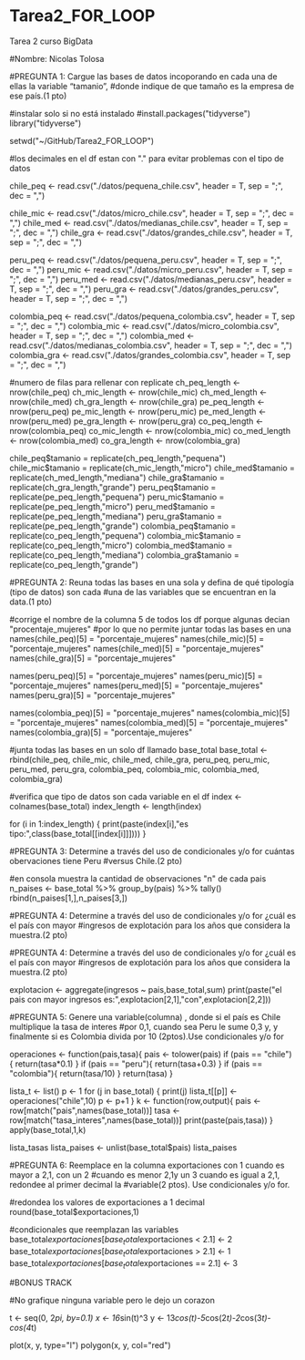 # Tarea2_FOR_LOOP
Tarea 2 curso BigData


#Nombre: Nicolas Tolosa

#PREGUNTA 1: Cargue las bases de datos incoporando en cada una de ellas la variable “tamanio”,
#donde indique de que tamaño es la empresa de ese país.(1 pto)


#instalar solo si no está instalado
#install.packages("tidyverse")
library("tidyverse")

setwd("~/GitHub/Tarea2_FOR_LOOP")


#los decimales en el df estan con "." para evitar problemas con el tipo de datos

chile_peq <- read.csv("./datos/pequena_chile.csv", header = T,
                                 sep = ";",
                                 dec = ",")

chile_mic <- read.csv("./datos/micro_chile.csv", header = T,
                      sep = ";",
                      dec = ",")
chile_med <- read.csv("./datos/medianas_chile.csv", header = T,
                      sep = ";",
                      dec = ",")
chile_gra <- read.csv("./datos/grandes_chile.csv", header = T,
                      sep = ";",
                      dec = ",")



peru_peq <- read.csv("./datos/pequena_peru.csv", header = T,
                     sep = ";",
                     dec = ",")
peru_mic <- read.csv("./datos/micro_peru.csv", header = T,
                     sep = ";",
                     dec = ",")
peru_med <- read.csv("./datos/medianas_peru.csv", header = T,
                     sep = ";",
                     dec = ",")
peru_gra <- read.csv("./datos/grandes_peru.csv", header = T,
                     sep = ";",
                     dec = ",")

colombia_peq <- read.csv("./datos/pequena_colombia.csv", header = T,
                         sep = ";",
                         dec = ",")
colombia_mic <- read.csv("./datos/micro_colombia.csv", header = T,
                         sep = ";",
                         dec = ",")
colombia_med <- read.csv("./datos/medianas_colombia.csv", header = T,
                         sep = ";",
                         dec = ",")
colombia_gra <- read.csv("./datos/grandes_colombia.csv", header = T,
                         sep = ";",
                         dec = ",")

#numero de filas para rellenar con replicate
ch_peq_length <- nrow(chile_peq)
ch_mic_length <- nrow(chile_mic)
ch_med_length <- nrow(chile_med)
ch_gra_length <- nrow(chile_gra)
pe_peq_length <- nrow(peru_peq)
pe_mic_length <- nrow(peru_mic)
pe_med_length <- nrow(peru_med)
pe_gra_length <- nrow(peru_gra)
co_peq_length <- nrow(colombia_peq)
co_mic_length <- nrow(colombia_mic)
co_med_length <- nrow(colombia_med)
co_gra_length <- nrow(colombia_gra)


chile_peq$tamanio = replicate(ch_peq_length,"pequena")
chile_mic$tamanio = replicate(ch_mic_length,"micro")
chile_med$tamanio = replicate(ch_med_length,"mediana")
chile_gra$tamanio = replicate(ch_gra_length,"grande")
peru_peq$tamanio = replicate(pe_peq_length,"pequena")
peru_mic$tamanio = replicate(pe_peq_length,"micro")
peru_med$tamanio = replicate(pe_peq_length,"mediana")
peru_gra$tamanio = replicate(pe_peq_length,"grande")
colombia_peq$tamanio = replicate(co_peq_length,"pequena")
colombia_mic$tamanio = replicate(co_peq_length,"micro")
colombia_med$tamanio = replicate(co_peq_length,"mediana")
colombia_gra$tamanio = replicate(co_peq_length,"grande")


#PREGUNTA 2: Reuna todas las bases en una sola y defina de qué tipología (tipo de datos) son cada
#una de las variables que se encuentran en la data.(1 pto)


#corrige el nombre de la columna 5 de todos los df porque algunas decian "procentaje_mujeres"
#por lo que no permite juntar todas las bases en una
names(chile_peq)[5] = "porcentaje_mujeres"
names(chile_mic)[5] = "porcentaje_mujeres"
names(chile_med)[5] = "porcentaje_mujeres"
names(chile_gra)[5] = "porcentaje_mujeres"

names(peru_peq)[5] = "porcentaje_mujeres"
names(peru_mic)[5] = "porcentaje_mujeres"
names(peru_med)[5] = "porcentaje_mujeres"
names(peru_gra)[5] = "porcentaje_mujeres"

names(colombia_peq)[5] = "porcentaje_mujeres"
names(colombia_mic)[5] = "porcentaje_mujeres"
names(colombia_med)[5] = "porcentaje_mujeres"
names(colombia_gra)[5] = "porcentaje_mujeres"

#junta todas las bases en un solo df llamado base_total
base_total <- rbind(chile_peq,
                    chile_mic,
                    chile_med,
                    chile_gra,
                    peru_peq,
                    peru_mic,
                    peru_med,
                    peru_gra,
                    colombia_peq,
                    colombia_mic,
                    colombia_med,
                    colombia_gra)

#verifica que tipo de datos son cada variable en el df
index <- colnames(base_total)
index_length <- length(index)

for (i in 1:index_length) {
  print(paste(index[i],"es tipo:",class(base_total[[index[i]]])))
}

#PREGUNTA 3: Determine a través del uso de condicionales y/o for cuántas obervaciones tiene Peru
#versus Chile.(2 pto)

#en consola muestra la cantidad de observaciones "n" de cada pais
n_paises <- base_total %>% 
             group_by(pais) %>% 
             tally()
rbind(n_paises[1,],n_paises[3,])


#PREGUNTA 4: Determine a través del uso de condicionales y/o for ¿cuál es el país con mayor
#ingresos de explotación para los años que considera la muestra.(2 pto)


  

#PREGUNTA 4: Determine a través del uso de condicionales y/o for ¿cuál es el país con mayor
#ingresos de explotación para los años que considera la muestra.(2 pto)

explotacion <- aggregate(ingresos ~ pais,base_total,sum)
print(paste("el pais con mayor ingresos es:",explotacion[2,1],"con",explotacion[2,2]))


#PREGUNTA 5: Genere una variable(columna) , donde si el país es Chile multiplique la tasa de interes
#por 0,1, cuando sea Peru le sume 0,3 y, y finalmente si es Colombia divida por 10 (2ptos).Use condicionales y/o for



operaciones <- function(pais,tasa){
  pais <- tolower(pais)
  if (pais == "chile") {
    return(tasa*0.1)
  }
  if (pais == "peru"){
    return(tasa+0.3)
  }
  if (pais == "colombia"){
    return(tasa/10)
  }
  return(tasa)
}

lista_t <- list()
p <- 1
for (j in base_total) {
  print(j)
  lista_t[[p]] <- operaciones("chile",10)
  p <- p+1
}
k <- function(row,output){
  pais <- row[match("pais",names(base_total))]
  tasa <- row[match("tasa_interes",names(base_total))]
  print(paste(pais,tasa))
}
apply(base_total,1,k)

lista_tasas
lista_paises <- unlist(base_total$pais)
lista_paises


#PREGUNTA 6: Reemplace en la columna exportaciones con 1 cuando es mayor a 2,1, con un 2
#cuando es menor 2,1y un 3 cuando es igual a 2,1, redondee al primer decimal la
#variable(2 ptos). Use condicionales y/o for.


#redondea los valores de exportaciones a 1 decimal
round(base_total$exportaciones,1)

#condicionales que reemplazan las variables
base_total$exportaciones[base_total$exportaciones < 2.1] <- 2
base_total$exportaciones[base_total$exportaciones > 2.1] <- 1
base_total$exportaciones[base_total$exportaciones == 2.1] <- 3

#BONUS TRACK

#No grafique ninguna variable pero le dejo un corazon


t <- seq(0, 2*pi, by=0.1)
x <- 16*sin(t)^3
y <- 13*cos(t)-5*cos(2*t)-2*cos(3*t)-cos(4*t)

plot(x, y, type="l")
polygon(x, y, col="red")
